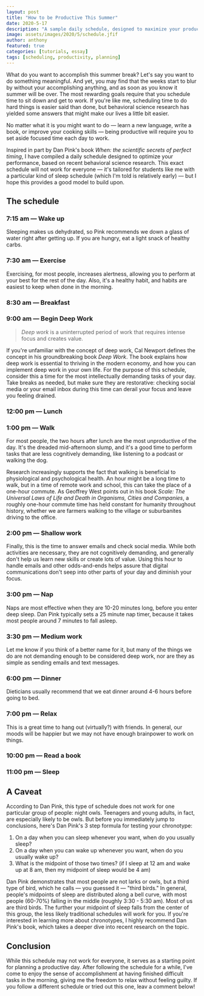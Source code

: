 ```yaml
---
layout: post
title: "How to be Productive This Summer"
date: 2020-5-17
description: "A sample daily schedule, designed to maximize your productivity."
image: assets/images/2020/5/schedule.jfif
author: anthony
featured: true
categories: [tutorials, essay]
tags: [scheduling, productivity, planning]
---
```


What do you want to accomplish this summer break? Let's say you want to do something meaningful. And yet, you may find that the weeks start to blur by without your accomplishing anything, and as soon as you know it summer will be over. The most rewarding goals require that you schedule time to sit down and get to work. If you're like me, scheduling time to do hard things is easier said than done, but behavioral science research has yielded some answers that might make our lives a little bit easier.

No matter what it is you might want to do — learn a new language, write a book, or improve your cooking skills — being productive will require you to set aside focused time each day to work. 

Inspired in part by Dan Pink's book *When: the scientific secrets of perfect timing*, I have compiled a daily schedule designed to optimize your performance, based on recent behavioral science research. This exact schedule will not work for everyone — it's tailored for students like me with a particular kind of sleep schedule (which I'm told is relatively early) — but I hope this provides a good model to build upon. 

## The schedule

### 7:15 am — Wake up
Sleeping makes us dehydrated, so Pink recommends we down a glass of water right after getting up. If you are hungry, eat a light snack of healthy carbs.

### 7:30 am — Exercise
Exercising, for most people, increases alertness, allowing you to perform at your best for the rest of the day. Also, it's a healthy habit, and habits are easiest to keep when done in the morning.

### 8:30 am — Breakfast

### 9:00 am — Begin Deep Work

> *Deep work* is a uninterrupted period of work that requires intense focus and creates value.

If you're unfamiliar with the concept of deep work, Cal Newport defines the concept in his groundbreaking book *Deep Work*. The book explains how deep work is essential to thriving in the modern economy, and how you can implement deep work in your own life. For the purpose of this schedule, consider this a time for the most intellectually demanding tasks of your day. Take breaks as needed, but make sure they are restorative: checking social media or your email inbox during this time can derail your focus and leave you feeling drained. 

### 12:00 pm — Lunch

### 1:00 pm — Walk
For most people, the two hours after lunch are the most unproductive of the day. It's the dreaded mid-afternoon slump, and it's a good time to perform tasks that are less cognitively demanding, like listening to a podcast or walking the dog.

Research increasingly supports the fact that walking is beneficial to physiological and psychological health. An hour might be a long time to walk, but in a time of remote work and school, this can take the place of a one-hour commute. As Geoffrey West points out in his book *Scale: The Universal Laws of Life and Death in Organisms, Cities and Companies*, a roughly one-hour commute time has held constant for humanity throughout history, whether we are farmers walking to the village or suburbanites driving to the office.  

### 2:00 pm — Shallow work
Finally, this is the time to answer emails and check social media. While both activities are necessary, they are not cognitively demanding, and generally don't help us learn new skills or create lots of value. Using this hour to handle emails and other odds-and-ends helps assure that digital communications don't seep into other parts of your day and diminish your focus. 

### 3:00 pm — Nap
Naps are most effective when they are 10-20 minutes long, before you enter deep sleep. Dan Pink typically sets a 25 minute nap timer, because it takes most people around 7 minutes to fall asleep.

### 3:30 pm — Medium work
Let me know if you think of a better name for it, but many of the things we do are not demanding enough to be considered deep work, nor are they as simple as sending emails and text messages. 

### 6:00 pm — Dinner
Dieticians usually recommend that we eat dinner around 4-6 hours before going to bed. 

### 7:00 pm — Relax
This is a great time to hang out (virtually?) with friends. In general, our moods will be happier but we may not have enough brainpower to work on things.

### 10:00 pm — Read a book

### 11:00 pm — Sleep

 ## A Caveat
 According to Dan Pink, this type of schedule does not work for one particular group of people: night owls. Teenagers and young adults, in fact, are especially likely to be owls. But before you immediately jump to conclusions, here's Dan Pink's 3 step formula for testing your chronotype:
 1. On a day when you can sleep whenever you want, when do you usually sleep?
 2. On a day when you can wake up whenever you want, when do you usually wake up?
 3. What is the midpoint of those two times? (if I sleep at 12 am and wake up at 8 am, then my midpoint of sleep would be 4 am)

Dan Pink demonstrates that most people are not larks or owls, but a third type of bird, which he calls — you guessed it — "third birds." In general, people's midpoints of sleep are distributed along a bell curve, with most people (60-70%) falling in the middle (roughly 3:30 - 5:30 am). Most of us are third birds. The further your midpoint of sleep falls from the center of this group, the less likely traditional schedules will work for you. If you're interested in learning more about chronotypes, I highly recommend Dan Pink's book, which takes a deeper dive into recent research on the topic.

## Conclusion
While this schedule may not work for everyone, it serves as a starting point for planning a productive day. After following the schedule for a while, I've come to enjoy the sense of accomplishment at having finished difficult tasks in the morning, giving me the freedom to relax without feeling guilty. If you follow a different schedule or tried out this one, leav a comment below! 